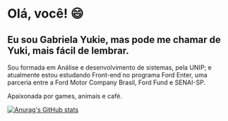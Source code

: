 # Olá, você! 😄


## Eu sou Gabriela Yukie, mas pode me chamar de Yuki, mais fácil de lembrar.

Sou formada em Análise e desenvolvimento de sistemas, pela UNIP; e atualmente estou estudando Front-end no programa Ford Enter, uma parceria entre a Ford Motor Company Brasil, Ford Fund e SENAI-SP.

Apaixonada por games, animais e café.



[![Anurag's GitHub stats](https://github-readme-stats.vercel.app/api?username=yukiecanatto)](https://github.com/anuraghazra/github-readme-stats)
